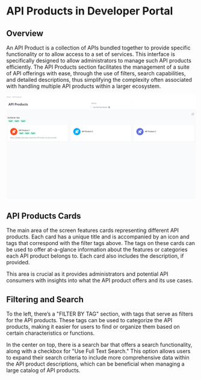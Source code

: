 # API Products in Developer Portal 

<head>
  <meta name="guidename" content="API Management"/>
  <meta name="context" content="GUID-11041a89-7041-425e-b248-5fea6b48a446"/>
</head> 

## Overview

An API Product is a collection of APIs bundled together to provide specific functionality or to allow access to a set of services. This interface is specifically designed to allow administrators to manage such API products efficiently. The API Products section facilitates the management of a suite of API offerings with ease, through the use of filters, search capabilities, and detailed descriptions, thus simplifying the complexity often associated with handling multiple API products within a larger ecosystem.

![](../Images/img-cp-developer_portal_API_products.png) 

## API Products Cards 

The main area of the screen features cards representing different API products. Each card has a unique title and is  accompanied by an icon and tags that correspond with the filter tags above. The tags on these cards can be used to offer at-a-glance information about the features or categories each API product belongs to. Each card also includes the description, if provided. 

This area is crucial as it provides administrators and potential API consumers with insights into what the API product offers and its use cases.

## Filtering and Search

To the left, there’s a "FILTER BY TAG" section, with tags that serve as filters for the API products. These tags can be used to categorize the API products, making it easier for users to find or organize them based on certain characteristics or functions.

In the center on top, there is a search bar that offers a search functionality, along with a checkbox for "Use Full Text Search." This option allows users to expand their search criteria to include more comprehensive data within the API product descriptions, which can be beneficial when managing a large catalog of API products.